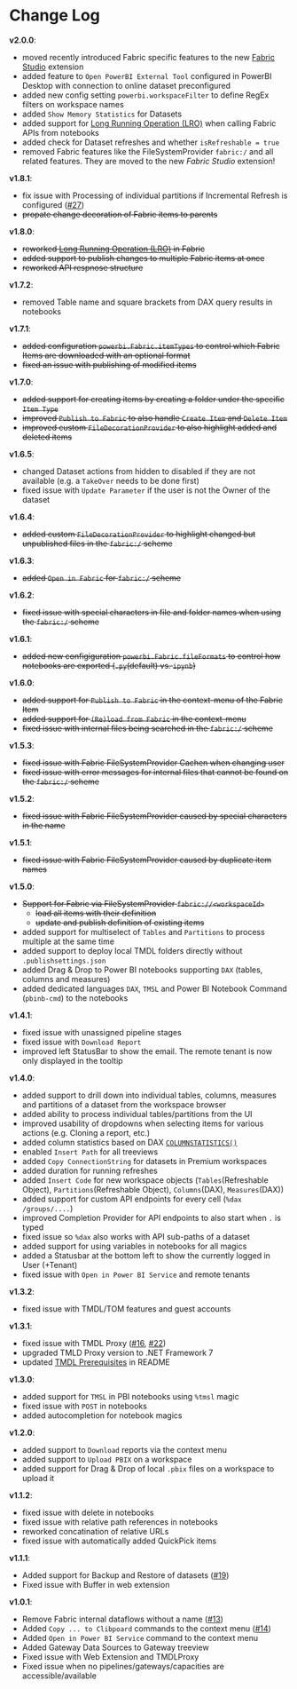 # Change Log

**v2.0.0**:
- moved recently introduced Fabric specific features to the new [Fabric Studio](https://marketplace.visualstudio.com/items?itemName=GerhardBrueckl.fabricstudio) extension
- added feature to `Open PowerBI External Tool` configured in PowerBI Desktop with connection to online dataset preconfigured
- added new config setting `powerbi.workspaceFilter` to define RegEx filters on workspace names
- added `Show Memory Statistics` for Datasets
- added support for [Long Running Operation (LRO)](https://learn.microsoft.com/en-us/rest/api/fabric/articles/long-running-operation) when calling Fabric APIs from notebooks
- added check for Dataset refreshes and whether `isRefreshable = true`
- removed Fabric features like the FileSystemProvider `fabric:/` and all related features. They are moved to the new *Fabric Studio* extension!

**v1.8.1**:
- fix issue with Processing of individual partitions if Incremental Refresh is configured ([#27](/../../issues/27))
- ~~propate change decoration of Fabric items to parents~~

**v1.8.0**:
- ~~reworked [Long Running Operation (LRO)](https://learn.microsoft.com/en-us/rest/api/fabric/articles/long-running-operation) in Fabric~~
- ~~added support to publish changes to multiple Fabric items at once~~
- ~~reworked API respnose structure~~

**v1.7.2**:
- removed Table name and square brackets from DAX query results in notebooks

**v1.7.1**:
- ~~added configuration `powerbi.Fabric.itemTypes` to control which Fabric Items are downloaded with an optional format~~
- ~~fixed an issue with publishing of modified items~~

**v1.7.0**:
- ~~added support for creating items by creating a folder under the specific `Item Type`~~
- ~~improved `Publish to Fabric` to also handle `Create Item` and `Delete Item`~~
- ~~improved custom `FileDecorationProvider` to also highlight added and deleted items~~

**v1.6.5**:
- changed Dataset actions from hidden to disabled if they are not available (e.g. a `TakeOver` needs to be done first)
- fixed issue with `Update Parameter` if the user is not the Owner of the dataset

**v1.6.4**:
- ~~added custom `FileDecorationProvider` to highlight changed but unpublished files in the `fabric:/` scheme~~

**v1.6.3**:
- ~~added `Open in Fabric` for `fabric:/` scheme~~

**v1.6.2**:
- ~~fixed issue with special characters in file and folder names when using the `fabric:/` scheme~~

**v1.6.1**:
- ~~added new configiguration `powerbi.Fabric.fileFormats` to control how notebooks are exported (`.py`(default) vs. `ipynb`)~~

**v1.6.0**:
- ~~added support for `Publish to Fabric` in the context-menu of the Fabric Item~~
- ~~added support for `(Re)load from Fabric` in the context-menu~~
- ~~fixed issue with internal files being searched in the `fabric:/` scheme~~

**v1.5.3**:
- ~~fixed issue with Fabric FileSystemProvider Cachen when changing user~~
- ~~fixed issue with error messages for internal files that cannot be found on the `fabric:/` scheme~~

**v1.5.2**:
- ~~fixed issue with Fabric FileSystemProvider caused by special characters in the name~~

**v1.5.1**:
- ~~fixed issue with Fabric FileSystemProvider caused by duplicate item names~~

**v1.5.0**:
- ~~Support for Fabric via FileSystemProvider `fabric://<workspaceId>`~~
  - ~~load all items with their definition~~
  - ~~update and publish definition of existing items~~
- added support for multiselect of `Tables` and `Partitions` to process multiple at the same time
- added support to deploy local TMDL folders directly without `.publishsettings.json`
- added Drag & Drop to Power BI notebooks supporting `DAX` (tables, columns and measures)
- added dedicated languages `DAX`, `TMSL` and Power BI Notebook Command (`pbinb-cmd`) to the notebooks

**v1.4.1**:
- fixed issue with unassigned pipeline stages
- fixed issue with `Download Report`
- improved left StatusBar to show the email. The remote tenant is now only displayed in the tooltip

**v1.4.0**:
- added support to drill down into individual tables, columns, measures and partitions of a dataset from the workspace browser
- added ability to process individual tables/partitions from the UI
- improved usability of dropdowns when selecting items for various actions (e.g. Cloning a report, etc.)
- added column statistics based on DAX [`COLUMNSTATISTICS()`](https://learn.microsoft.com/en-us/dax/columnstatistics-function-dax)
- enabled `Insert Path` for all treeviews
- added `Copy ConnectionString` for datasets in Premium workspaces
- added duration for running refreshes
- added `Insert Code` for new workspace objects (`Tables`(Refreshable Object), `Partitions`(Refreshable Object), `Columns`(DAX), `Measures`(DAX))
- added support for custom API endpoints for every cell (`%dax /groups/....`)
- improved Completion Provider for API endpoints to also start when `.` is typed
- fixed issue so `%dax` also works with API sub-paths of a dataset
- added support for using variables in notebooks for all magics
- added a Statusbar at the bottom left to show the currently logged in User (+Tenant)
- fixed issue with `Open in Power BI Service` and remote tenants

**v1.3.2**:
- fixed issue with TMDL/TOM features and guest accounts

**v1.3.1**:
- fixed issue with TMDL Proxy ([#16](/../../issues/16), [#22](/../../issues/22))
- upgraded TMLD Proxy version to .NET Framework 7
- updated [TMDL Prerequisites](/README.md/#prerequisites) in README

**v1.3.0**:
- added support for `TMSL` in PBI notebooks using `%tmsl` magic
- fixed issue with `POST` in notebooks
- added autocompletion for notebook magics

**v1.2.0**:
- added support to `Download` reports via the context menu
- added support to `Upload PBIX` on a workspace
- added support for Drag & Drop of local `.pbix` files on a workspace to upload it

**v1.1.2**:
- fixed issue with delete in notebooks
- fixed issue with relative path references in notebooks
- reworked concatination of relative URLs
- fixed issue with automatically added QuickPick items

**v1.1.1**:
- Added support for Backup and Restore of datasets ([#19](/../../issues/19))
- Fixed issue with Buffer in web extension

**v1.0.1**:
- Remove Fabric internal dataflows without a name ([#13](/../../issues/13))
- Added `Copy ... to Clibpoard` commands to the context menu ([#14](/../../issues/14))
- Added `Open in Power BI Service` command to the context menu
- Added Gateway Data Sources to Gateway treeview
- Fixed issue with Web Extension and TMDLProxy
- Fixed issue when no pipelines/gateways/capacities are accessible/available
